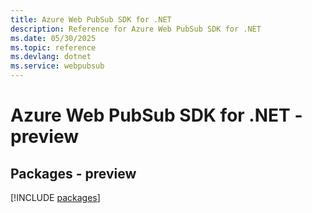```yaml
---
title: Azure Web PubSub SDK for .NET
description: Reference for Azure Web PubSub SDK for .NET
ms.date: 05/30/2025
ms.topic: reference
ms.devlang: dotnet
ms.service: webpubsub
---
```

# Azure Web PubSub SDK for .NET - preview
## Packages - preview
[!INCLUDE [packages](web-pubsub-index.md)]